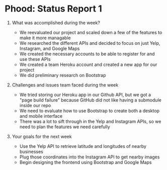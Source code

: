 # Phood: Status Report 1

1. What was accomplished during the week?

    - We reevaluated our project and scaled down a few of the features to make it more managable
    - We researched the different APIs and decided to focus on just Yelp, Instagram, and Google Maps
    - We created the necessary accounts to be able to register for and use these APIs
    - We created a team Heroku account and created a new app for our project
    - We did preliminary research on Bootstrap

2. Challenges and issues team faced during the week

    - We tried storing our Heroku app in our Github API, but we got a "page build failure" because GitHub did not like having a submodule inside our repo
    - We need to evaluate how to use Bootstrap to create both a desktop and mobile interface
    - There was a lot to sift through in the Yelp and Instagram APIs, so we need to plan the features we need carefully

3. Your goals for the next week

    - Use the Yelp API to retrieve latitude and longitudes of nearby businesses
    - Plug those coordinates into the Instagram API to get nearby images
    - Begin designing the frontend using Bootstrap and Google Maps